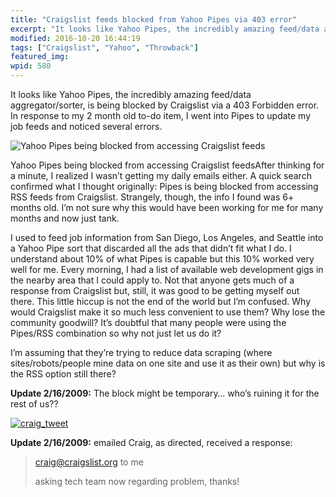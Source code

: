 ```yaml
---
title: "Craigslist feeds blocked from Yahoo Pipes via 403 error"
excerpt: "It looks like Yahoo Pipes, the incredibly amazing feed/data aggregator/sorter, is being blocked by Craigslist via a 403 Forbidden error."
modified: 2016-10-20 16:44:19
tags: ["Craigslist", "Yahoo", "Throwback"]
featured_img:
wpid: 580
---
```



It looks like Yahoo Pipes, the incredibly amazing feed/data aggregator/sorter, is being blocked by Craigslist via a 403 Forbidden error. In response to my 2 month old to-do item, I went into Pipes to update my job feeds and noticed several errors.

![Yahoo Pipes being blocked from accessing Craigslist feeds](/_images/2009/02/pipes_blocked.jpg "pipes_blocked")

Yahoo Pipes being blocked from accessing Craigslist feedsAfter thinking for a minute, I realized I wasn’t getting my daily emails either. A quick search confirmed what I thought originally: Pipes is being blocked from accessing RSS feeds from Craigslist. Strangely, though, the info I found was 6+ months old. I’m not sure why this would have been working for me for many months and now just tank.

I used to feed job information from San Diego, Los Angeles, and Seattle into a Yahoo Pipe sort that discarded all the ads that didn’t fit what I do. I understand about 10% of what Pipes is capable but this 10% worked very well for me. Every morning, I had a list of available web development gigs in the nearby area that I could apply to. Not that anyone gets much of a response from Craigslist but, still, it was good to be getting myself out there. This little hiccup is not the end of the world but I’m confused. Why would Craigslist make it so much less convenient to use them? Why lose the community goodwill? It’s doubtful that many people were using the Pipes/RSS combination so why not just let us do it?

I’m assuming that they’re trying to reduce data scraping (where sites/robots/people mine data on one site and use it as their own) but why is the RSS option still there?

**Update 2/16/2009:** The block might be temporary… who’s ruining it for the rest of us??

[![craig_tweet](/_images/2009/02/craig_tweet.jpg "craig_tweet")](http://twitter.com/craignewmark/status/1215808123)

**Update 2/16/2009:** emailed Craig, as directed, received a response:

> craig@craigslist.org to me
>
> asking tech team now regarding problem, thanks!
